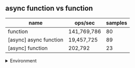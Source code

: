 ## async function vs function

|name|ops/sec|samples|
|-|-|-|
|function|141,769,786|80|
|[async] async function|19,457,725|89|
|[async] function|202,792|23|


<details>
<summary>Environment</summary>

* __Machine:__ linux x64 | 4 vCPUs | 15.2GB Mem
* __Run:__ Fri May 03 2024 20:40:37 GMT+0000 (Coordinated Universal Time)
</details>

<!--
{"environment":{"platform":"linux","arch":"x64","cpus":4,"totalMemory":15.245216369628906},"benchmarks":[{"name":"function","opsSec":141769785.730426,"samples":5},{"name":"[async] async function","opsSec":19457725.183432702,"samples":7},{"name":"[async] function","opsSec":202791.98093113885,"samples":3}]}-->
